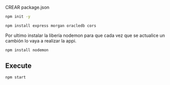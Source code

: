 
CREAR package.json

```bash
npm init -y
```

```bash
npm install express morgan oracledb cors
```
Por ultimo instalar la libería nodemon para que cada vez que se actualice un cambión lo vaya a realizar la appi.
```bash
npm install nodemon
```

## Execute

```bash
npm start
```